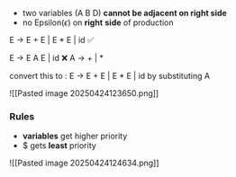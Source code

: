 - two variables (A B D) **cannot be adjacent on right side**
- no Epsilon($\epsilon$) on **right** **side** of production

E -> E + E | E * E | id ✅

E -> E A E | id 
❌
A -> + | * 

convert this to : E -> E + E | E * E | id by substituting A 

![[Pasted image 20250424123650.png]]

### Rules
- **variables** get higher priority
-  $ gets **least** priority


![[Pasted image 20250424124634.png]]

